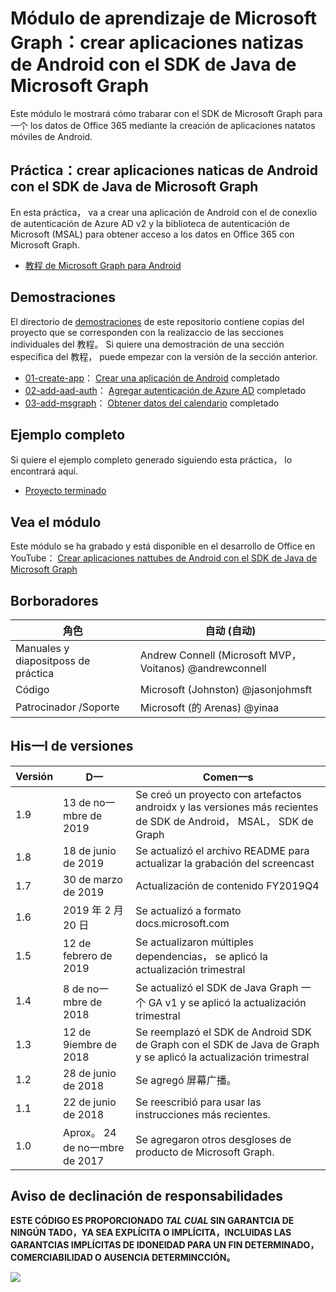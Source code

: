 # <a name="mdulo-de-aprendizaje-de-microsoft-graph-crear-aplicaciones-nativas-de-android-con-el-sdk-de-java-de-microsoft-graph"></a>Módulo de aprendizaje de Microsoft Graph：crear aplicaciones natizas de Android con el SDK de Java de Microsoft Graph

Este módulo le mostrará cómo trabarar con el SDK de Microsoft Graph para一个 los datos de Office 365 mediante la creación de aplicaciones natatos móviles de Android.

## <a name="prctica-crear-aplicaciones-nativas-de-android-con-el-sdk-de-java-de-microsoft-graph"></a>Práctica：crear aplicaciones naticas de Android con el SDK de Java de Microsoft Graph

En esta práctica， va a crear una aplicación de Android con el de conexlio de autenticación de Azure AD v2 y la biblioteca de autenticación de Microsoft (MSAL) para obtener acceso a los datos en Office 365 con Microsoft Graph.

- [教程 de Microsoft Graph para Android](https://docs.microsoft.com/graph/tutorials/android)

## <a name="demostraciones"></a>Demostraciones

El directorio de [demostraciones](./demos) de este repositorio contiene copias del proyecto que se corresponden con la realizaccio de las secciones individuales del 教程。 Si quiere una demostración de una sección específica del 教程， puede empezar con la versión de la sección anterior.

- [01-create-app](demos/01-create-app)： [Crear una aplicación de Android](https://docs.microsoft.com/graph/tutorials/android?tutorial-step=1) completado
- [02-add-aad-auth](demos/02-add-aad-auth)： [Agregar autenticación de Azure AD](https://docs.microsoft.com/graph/tutorials/android?tutorial-step=3) completado
- [03-add-msgraph](demos/03-add-msgraph)： [Obtener datos del calendario](https://docs.microsoft.com/graph/tutorials/android?tutorial-step=4) completado

## <a name="ejemplo-completo"></a>Ejemplo completo

Si quiere el ejemplo completo generado siguiendo esta práctica， lo encontrará aquí.

- [Proyecto terminado](demos/03-add-msgraph)

## <a name="vea-el-mdulo"></a>Vea el módulo

Este módulo se ha grabado y está disponible en el desarrollo de Office en YouTube： [Crear aplicaciones nattubes de Android con el SDK de Java de Microsoft Graph](https://youtu.be/BLmOmv4FSsQ)

## <a name="colaboradores"></a>Borboradores

| 角色 | 自动 (自动)  |
| -------------------- | ------------------------------------------------------- |
| Manuales y diapositposs de práctica | Andrew Connell (Microsoft MVP，Voitanos) @andrewconnell |
| Código | Microsoft (Johnston) @jasonjohmsft |
| Patrocinador /Soporte | Microsoft (的 Arenas) @yinaa |

## <a name="historial-de-versiones"></a>His一l de versiones

| Versión | D一 | Comen一s |
| ------- | ------------------ | -------------------------------------------------------------------------- |
| 1.9 | 13 de no一mbre de 2019 | Se creó un proyecto con artefactos androidx y las versiones más recientes de SDK de Android， MSAL， SDK de Graph |
| 1.8 | 18 de junio de 2019 | Se actualizó el archivo README para actualizar la grabación del screencast |
| 1.7 | 30 de marzo de 2019 | Actualización de contenido FY2019Q4 |
| 1.6 | 2019 年 2 月 20 日 | Se actualizó a formato docs.microsoft.com |
| 1.5 | 12 de febrero de 2019 | Se actualizaron múltiples dependencias， se aplicó la actualización trimestral |
| 1.4 | 8 de no一mbre de 2018 | Se actualizó el SDK de Java Graph 一个 GA v1 y se aplicó la actualización trimestral |
| 1.3 | 12 de 9iembre de 2018 | Se reemplazó el SDK de Android SDK de Graph con el SDK de Java de Graph y se aplicó la actualización trimestral |
| 1.2 | 28 de junio de 2018 | Se agregó 屏幕广播。 |
| 1.1 | 22 de junio de 2018 | Se reescribió para usar las instrucciones más recientes. |
| 1.0 | Aprox。 24 de no一mbre de 2017 | Se agregaron otros desgloses de producto de Microsoft Graph. |

## <a name="aviso-de-declinacin-de-responsabilidades"></a>Aviso de declinación de responsabilidades

**ESTE CÓDIGO ES PROPORCIONADO _TAL CUAL_ SIN GARANTCIA DE NINGÚN TADO，YA SEA EXPLÍCITA O IMPLÍCITA，INCLUIDAS LAS GARANTCIAS IMPLÍCITAS DE IDONEIDAD PARA UN FIN DETERMINADO， COMERCIABILIDAD O AUSENCIA DETERMINCCIÓN。**

<!-- markdownlint-disable MD033 -->
<img src="https://telemetry.sharepointpnp.com/msgraph-training-android" />
